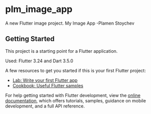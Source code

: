 # plm_image_app

A new Flutter image project.
My Image App -Plamen Stoychev

## Getting Started

This project is a starting point for a Flutter application.

Used: Flutter 3.24 and Dart 3.5.0

A few resources to get you started if this is your first Flutter project:

- [Lab: Write your first Flutter app](https://docs.flutter.dev/get-started/codelab)
- [Cookbook: Useful Flutter samples](https://docs.flutter.dev/cookbook)

For help getting started with Flutter development, view the
[online documentation](https://docs.flutter.dev/), which offers tutorials,
samples, guidance on mobile development, and a full API reference.
